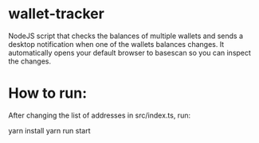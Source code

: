 # wallet-tracker
NodeJS script that checks the balances of multiple wallets and sends a desktop notification when one of the wallets balances changes. It automatically opens your default browser to basescan so you can inspect the changes.

# How to run:
After changing the list of addresses in src/index.ts, run:

yarn install
yarn run start
